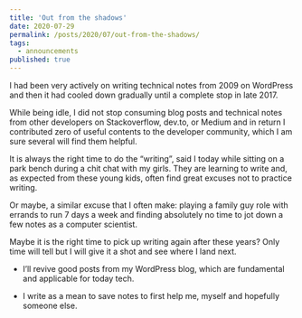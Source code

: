 ```yaml
---
title: 'Out from the shadows'
date: 2020-07-29
permalink: /posts/2020/07/out-from-the-shadows/
tags:
  - announcements
published: true
---
```

I had been very actively on writing technical notes from 2009 on WordPress and then it had cooled down gradually until a complete stop in late 2017.

While being idle, I did not stop consuming blog posts and technical notes from other developers on Stackoverflow, dev.to, or Medium and in return I contributed zero of useful contents to the developer community, which I am sure several will find them helpful.

It is always the right time to do the “writing”, said I today while sitting on a park bench during a chit chat with my girls. They are learning to write and, as expected from these young kids, often find great excuses not to practice writing.

Or maybe, a similar excuse that I often make: playing a family guy role with errands to run 7 days a week and finding absolutely no time to jot down a few notes as a computer scientist.

Maybe it is the right time to pick up writing again after these years? Only time will tell but I will give it a shot and see where I land next.

- I’ll revive good posts from my WordPress blog, which are fundamental and applicable for today tech.

- I write as a mean to save notes to first help me, myself and hopefully someone else.

